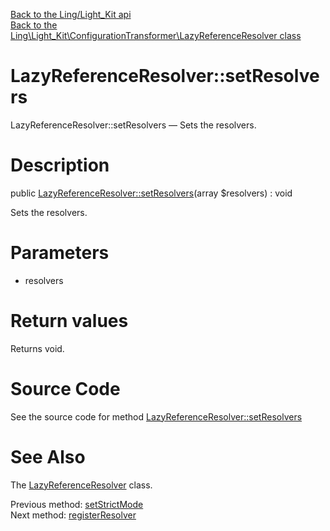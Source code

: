 [Back to the Ling/Light_Kit api](https://github.com/lingtalfi/Light_Kit/blob/master/doc/api/Ling/Light_Kit.md)<br>
[Back to the Ling\Light_Kit\ConfigurationTransformer\LazyReferenceResolver class](https://github.com/lingtalfi/Light_Kit/blob/master/doc/api/Ling/Light_Kit/ConfigurationTransformer/LazyReferenceResolver.md)


LazyReferenceResolver::setResolvers
================



LazyReferenceResolver::setResolvers — Sets the resolvers.




Description
================


public [LazyReferenceResolver::setResolvers](https://github.com/lingtalfi/Light_Kit/blob/master/doc/api/Ling/Light_Kit/ConfigurationTransformer/LazyReferenceResolver/setResolvers.md)(array $resolvers) : void




Sets the resolvers.




Parameters
================


- resolvers

    


Return values
================

Returns void.








Source Code
===========
See the source code for method [LazyReferenceResolver::setResolvers](https://github.com/lingtalfi/Light_Kit/blob/master/ConfigurationTransformer/LazyReferenceResolver.php#L84-L87)


See Also
================

The [LazyReferenceResolver](https://github.com/lingtalfi/Light_Kit/blob/master/doc/api/Ling/Light_Kit/ConfigurationTransformer/LazyReferenceResolver.md) class.

Previous method: [setStrictMode](https://github.com/lingtalfi/Light_Kit/blob/master/doc/api/Ling/Light_Kit/ConfigurationTransformer/LazyReferenceResolver/setStrictMode.md)<br>Next method: [registerResolver](https://github.com/lingtalfi/Light_Kit/blob/master/doc/api/Ling/Light_Kit/ConfigurationTransformer/LazyReferenceResolver/registerResolver.md)<br>

